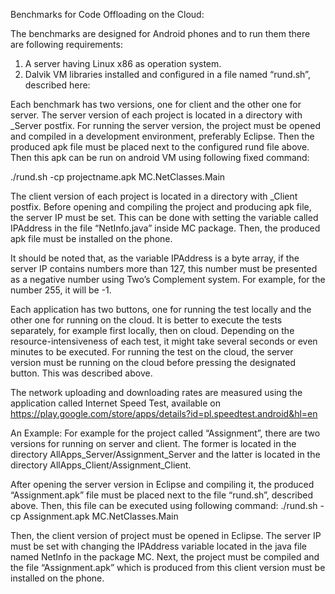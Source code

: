 Benchmarks for Code Offloading on the Cloud:

The benchmarks are designed for Android phones and to run them there are following requirements:

1. A server having Linux x86 as operation system.
2. Dalvik VM libraries installed and configured in a file named “rund.sh”, described here: 

Each benchmark has two versions, one for client and the other one for server. The server 
version of each project is located in a directory with _Server postfix. For running the 
server version, the project must be opened and compiled in a development environment, 
preferably Eclipse. Then the produced apk file must be placed next to the configured rund 
file above. Then this apk can be run on android VM using following fixed command:

./rund.sh -cp projectname.apk MC.NetClasses.Main

The client version of each project is located in a directory with _Client postfix. 
Before opening and compiling the project and producing apk file, the server IP must be set.
 This can be done with setting the variable called IPAddress in the file “NetInfo.java” 
 inside MC package. Then, the produced apk file must be installed on the phone.

It should be noted that, as the variable IPAddress is a byte array, if the server IP 
contains numbers more than 127, this number must be presented as a negative number using 
Two’s Complement system. For example, for the number 255, it will be -1.

Each application has two buttons, one for running the test locally and the other one for 
running on the cloud. It is better to execute the tests separately, for example first 
locally, then on cloud. Depending on the resource-intensiveness of each test, it might 
take several seconds or even minutes to be executed. For running the test on the cloud, 
the server version must be running on the cloud before pressing the designated button. 
This was described above.

The network uploading and downloading rates are measured using the application called 
Internet Speed Test, available on https://play.google.com/store/apps/details?id=pl.speedtest.android&hl=en

An Example:
For example for the project called “Assignment”, there are two versions for running on
 server and client. The former is located in the directory AllApps_Server/Assignment_Server
  and the latter is located in the directory AllApps_Client/Assignment_Client.

After opening the server version in Eclipse and compiling it, the produced “Assignment.apk”
 file must be placed next to the file “rund.sh”, described above. Then, this file can be 
 executed using following command:
./rund.sh -cp Assignment.apk MC.NetClasses.Main

Then, the client version of project must be opened in Eclipse. The server IP must be set
 with changing the IPAddress variable located in the java file named NetInfo in the 
 package MC. Next, the project must be compiled and the file “Assignment.apk” which is 
 produced from this client version must be installed on the phone.